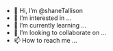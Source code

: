 - 👋 Hi, I’m @shaneTallison
- 👀 I’m interested in ...
- 🌱 I’m currently learning ...
- 💞️ I’m looking to collaborate on ...
- 📫 How to reach me ...

<!---
shaneTallison/shaneTallison is a ✨ special ✨ repository because its `README.md` (this file) appears on your GitHub profile.
You can click the Preview link to take a look at your changes.
--->
